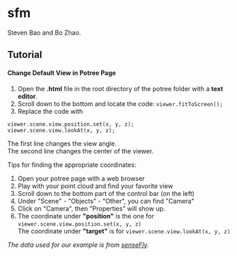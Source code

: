 # sfm
Steven Bao and Bo Zhao.


## Tutorial
#### Change Default View in Potree Page
1. Open the **.html** file in the root directory of the potree folder with a **text editor**.
2. Scroll down to the bottom and locate the code: `viewer.fitToScreen();`
3. Replace the code with
```
viewer.scene.view.position.set(x, y, z);
viewer.scene.view.lookAt(x, y, z);
```
The first line changes the view angle.</br>The second line changes the center of the viewer.

Tips for finding the appropriate coordinates:
1. Open your potree page with a web browser
2. Play with your point cloud and find your favorite view
3. Scroll down to the bottom part of the control bar (on the left)
4. Under "Scene" - "Objects" - "Other", you can find "Camera"
5. Click on "Camera", then "Properties" will show up.
6. The coordinate under **"position"** is the one for `viewer.scene.view.position.set(x, y, z)`</br>The coordinate under **"target"** is for `viewer.scene.view.lookAt(x, y, z)`



*The data used for our example is from [senseFly](https://www.sensefly.com/education/datasets/?dataset=4944).*
